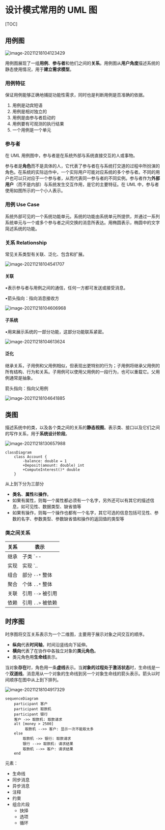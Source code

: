 # 设计模式常用的 UML 图

[TOC]

## 用例图

![image-20211218104123429](media/mainly_used_UMLs/image-20211218104123429.png)

用例图展现了一组**用例**、**参与者**和他们之间的**关系**。用例图从**用户角度**描述系统的静态使用情况，用于**建立需求模型**。

### 用例特征

保证用例能够正确地捕捉功能性需求，同时也是判断用例是否准确的依据。

1. 用例是动宾短语
2. 用例是相对独立的
2. 用例是由参与者启动的
2. 用例要有可观测的执行结果
2. 一个用例是一个单元

### 参与者

在 UML 用例图中，参与者是在系统外部与系统直接交互的人或事物。

参与者是**角色**而不是具体的人，它代表了参与者在与系统打交道的过程中所扮演的角色。在系统的实际运作中，一个实际用户可能对应系统的多个参与者。不同的用户也可以只对应于一个参与者，从而代表同一参与者的不同实例。参与者作为**外部用户**（而不是内部）与系统发生交互作用，是它的主要特征。在 UML 中，参与者使用如图所示的一个小人表示。

### 用例 Use Case

系统外部可见的一个系统功能单元。系统的功能由系统单元所提供，并通过一系列系统单元与一个或多个参与者之间交换的消息所表达。用椭圆表示，椭圆中的文字简述系统的功能。

### 关系 Relationship

常见关系类型有关联、泛化、包含和扩展。

![image-20211218104541707](media/mainly_used_UMLs/image-20211218104541707.png)

#### 关联

•表示参与者与用例之间的通信，任何一方都可发送或接受消息。

•箭头指向：指向消息接收方

![image-20211218104606968](media/mainly_used_UMLs/image-20211218104606968.png)

#### 子系统

•用来展示系统的一部分功能，这部分功能联系紧密。

![image-20211218104613624](media/mainly_used_UMLs/image-20211218104613624.png)

#### 泛化

继承关系，子用例和父用例相似，但表现出更特别的行为；子用例将继承父用例的所有结构、行为和关系。子用例可以使用父用例的一段行为，也可以重载它。父用例通常是抽象。

箭头指向：指向父用例

![image-20211218104641885](media/mainly_used_UMLs/image-20211218104641885.png)

## 类图

描述系统中的类，以及各个类之间的关系的**静态视图**。表示类、接口以及它们之间的写作关系，用于**系统设计阶段**。

![image-20211218130657988](media/mainly_used_UMLs/image-20211218130657988.png)

```mermaid
classDiagram
	class Account {
		-balence: double = 1
		+Deposit(amount: double) int
		+ComputeInterest()* double
	}
```

从上到下分为三部分

- **类名**、**属性**和**操作**。
- 如果有属性，则每一个属性都必须有一个名字，另外还可以有其它的描述信息，如可见性、数据类型、缺省值等
- 如果有操作，则每一个操作也都有一个名字，其它可选的信息包括可见性、参数的名字、参数类型、参数缺省值和操作的返回值的类型等

### 类之间关系

| 关系 | 表示              |
| ---- | ----------------- |
| 继承 | 子类 `--|>` 父类  |
| 实现 | 实现 `..|>` 抽象  |
| 组合 | 部分 `--*` 整体   |
| 聚合 | 个体 `..*` 整体   |
| 关联 | 引用 `-->` 被引用 |
| 依赖 | 引用 `..>` 被依赖 |

## 时序图

时序图将交互关系表示为一个二维图，主要用于展示对象之间交互的顺序。

- **纵向**代表**时间轴**，时间沿竖线向下延伸。
- **横向**代表了在协作中各独立对象的**类元角色**。
- 类元角色用**生命线**表示。

当对象**存在**时，角色用一条**虚线**表示。当**对象的过程处于激活状态**时，生命线是一个**双道线**。消息用从一个对象的生命线到另一个对象生命线的箭头表示。箭头以时间顺序在图中从上到下排列。

![image-20211218104917329](media/mainly_used_UMLs/image-20211218104917329.png)

```mermaid
sequenceDiagram
	participant 客户
	participant 取款机
	participant 银行
	客户 ->> 取款机: 取款请求
	alt [money > 2500]
		 取款机 -->> 客户: 显示一次不能取太多
	else
		取款机 ->> 银行: 取款请求
		银行 -->> 取款机: 请求结果
		取款机 -->> 客户: 请求结果
	end
```

元素：

- 生命线
- 同步消息
- 异步消息
- 注释
- 约束
- 组合片段
  - 抉择
  - 选项
  - 循环
